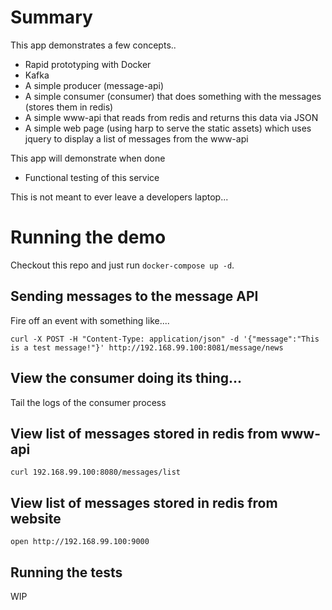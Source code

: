 # Summary
This app demonstrates a few concepts..
* Rapid prototyping with Docker
* Kafka
* A simple producer (message-api)
* A simple consumer (consumer) that does something with the messages (stores them in redis)
* A simple www-api that reads from redis and returns this data via JSON
* A simple web page (using harp to serve the static assets) which uses jquery to display a list of messages from the www-api

This app will demonstrate when done
* Functional testing of this service


This is not meant to ever leave a developers laptop...

# Running the demo

Checkout this repo and just run `docker-compose up -d`.

## Sending messages to the message API

Fire off an event with something like....

`curl -X POST -H "Content-Type: application/json" -d '{"message":"This is a test message!"}' http://192.168.99.100:8081/message/news`

## View the consumer doing its thing...

Tail the logs of the consumer process

## View list of messages stored in redis from www-api

`curl 192.168.99.100:8080/messages/list`

## View list of messages stored in redis from website

`open http://192.168.99.100:9000`

## Running the tests

WIP

